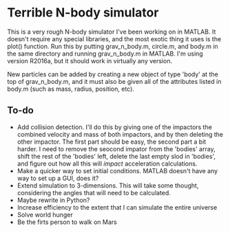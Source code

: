 # Terrible N-body simulator

This is a very rough N-body simulator I've been working on in MATLAB.  It doesn't require any special libraries, and the most exotic thing it uses is the plot() function.  Run this by putting grav_n_body.m, circle.m, and body.m in the same directory and running grav_n_body.m in MATLAB.  I'm using version R2016a, but it should work in virtually any version.

New particles can be added by creating a new object of type 'body' at the top of grav_n_body.m, and it must also be given all of the attributes listed in body.m (such as mass, radius, position, etc).

## To-do

- Add collision detection.  I'll do this by giving one of the impactors the combined velocity and mass of both impactors, and by then deleting the other impactor.  The first part should be easy, the second part a bit harder.  I need to remove the seocond impator from the 'bodies' array, shift the rest of the 'bodies' left, delete the last empty slod in 'bodies', and figure out how all this will _impact_ acceleration calculations.
- Make a quicker way to set initial conditions.  MATLAB doesn't have any way to set up a GUI, does it?
- Extend simulation to 3-dimensions.  This will take some thought, considering the angles that will need to be calculated.
- Maybe rewrite in Python?
- Increase efficiency to the extent that I can simulate the entire universe
- Solve world hunger
- Be the firts person to walk on Mars
